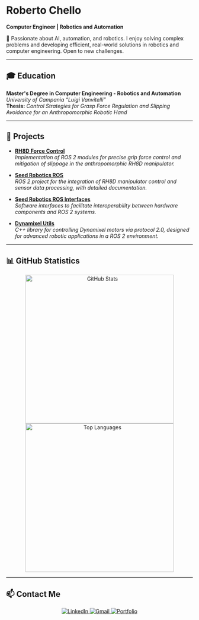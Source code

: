 # Roberto Chello  
**Computer Engineer | Robotics and Automation**  

🚀 Passionate about AI, automation, and robotics. I enjoy solving complex problems and developing efficient, real-world solutions in robotics and computer engineering. Open to new challenges.

---

## 🎓 Education  
**Master's Degree in Computer Engineering - Robotics and Automation**  
_University of Campania “Luigi Vanvitelli”_  
**Thesis:** *Control Strategies for Grasp Force Regulation and Slipping Avoidance for an Anthropomorphic Robotic Hand*  

---
## 🚀 Projects  
- [**RH8D Force Control**](https://github.com/robertochello/uclv-rh8d-force-control)  
  *Implementation of ROS 2 modules for precise grip force control and mitigation of slippage in the anthropomorphic RH8D manipulator.*  

- [**Seed Robotics ROS**](https://github.com/robertochello/uclv-seed-robotics-ros?tab=readme-ov-file)  
  *ROS 2 project for the integration of RH8D manipulator control and sensor data processing, with detailed documentation.*  

- [**Seed Robotics ROS Interfaces**](https://github.com/robertochello/uclv-seed-robotics-ros-interfaces)  
  *Software interfaces to facilitate interoperability between hardware components and ROS 2 systems.*  

- [**Dynamixel Utils**](https://github.com/robertochello/uclv-dynamixel-utils)  
  *C++ library for controlling Dynamixel motors via protocol 2.0, designed for advanced robotic applications in a ROS 2 environment.*  

---

## 📊 GitHub Statistics  
<p align="center">
  <img src="https://github-readme-stats.vercel.app/api?username=robertochello&show_icons=true&theme=radical" width="400" alt="GitHub Stats" />
  <img src="https://github-readme-stats.vercel.app/api/top-langs/?username=robertochello&layout=compact&theme=radical" width="400" alt="Top Languages" />
</p>

---

## 📫 Contact Me  
<p align="center">
  <a href="https://www.linkedin.com/in/robertochello">
    <img src="https://img.shields.io/badge/-LinkedIn-0A66C2?style=for-the-badge&logo=linkedin&logoColor=white" alt="LinkedIn"/>
  </a>
  <a href="mailto:robertochello@gmail.com">
    <img src="https://img.shields.io/badge/-Gmail-EA4335?style=for-the-badge&logo=gmail&logoColor=white" alt="Gmail"/>
  </a>
  <a href="https://robertochello.github.io">
    <img src="https://img.shields.io/badge/Portfolio-121013?style=for-the-badge&logo=github&logoColor=white" alt="Portfolio"/>
  </a>
</p>